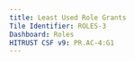 ```yaml
---
title: Least Used Role Grants
Tile Identifier: ROLES-3
Dashboard: Roles
HITRUST CSF v9: PR.AC-4:G1
---
```


<!-- TODO -->
